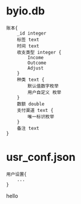 # byio.db

```
账本{
    _id integer
    标签 text
    时间 text
    收支类型 integer {
        Income
        Outcome
        Adjust
    }
    种类 text {
        默认值数字枚举
        用户自定义 枚举
    }
    数额 double
    支付渠道 text {
        唯一标识枚举
    }
    备注 text
}
```

# usr_conf.json

```
用户设置{
    ...
}
```

hello